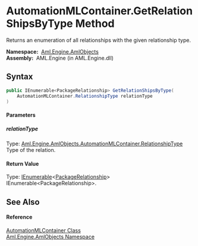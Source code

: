 AutomationMLContainer.GetRelationShipsByType Method
===================================================
Returns an enumeration of all relationships with the given relationship type.

  **Namespace:**  [Aml.Engine.AmlObjects][1]  
  **Assembly:**  AML.Engine (in AML.Engine.dll)

Syntax
------

```csharp
public IEnumerable<PackageRelationship> GetRelationShipsByType(
	AutomationMLContainer.RelationshipType relationType
)
```

#### Parameters

##### *relationType*
Type: [Aml.Engine.AmlObjects.AutomationMLContainer.RelationshipType][2]  
 Type of the relation.

#### Return Value
Type: [IEnumerable][3]&lt;[PackageRelationship][4]>  
 IEnumerable&lt;PackageRelationship>. 

See Also
--------

#### Reference
[AutomationMLContainer Class][5]  
[Aml.Engine.AmlObjects Namespace][1]  

[1]: ../README.md
[2]: ../AutomationMLContainer_RelationshipType/README.md
[3]: https://docs.microsoft.com/dotnet/api/system.collections.generic.ienumerable-1
[4]: https://docs.microsoft.com/dotnet/api/system.io.packaging.packagerelationship
[5]: README.md
[6]: https://www.automationml.org
[7]: ../../icons/logoShade.png